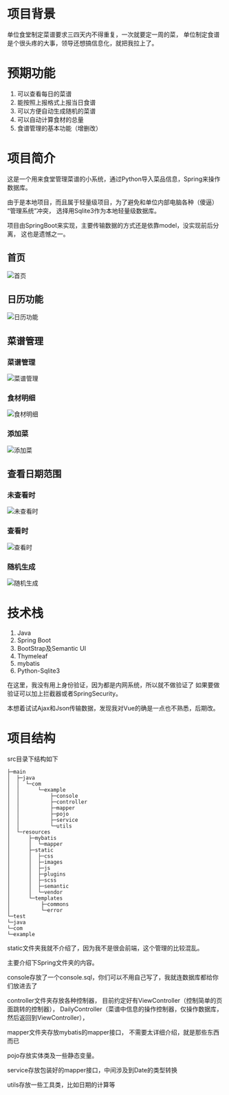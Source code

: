 # 项目背景

单位食堂制定菜谱要求三四天内不得重复，一次就要定一周的菜，
单位制定食谱是个很头疼的大事，领导还想搞信息化，就把我拉上了。

# 预期功能
1. 可以查看每日的菜谱
2. 能按照上报格式上报当日食谱
3. 可以方便自动生成随机的菜谱
4. 可以自动计算食材的总量
5. 食谱管理的基本功能（增删改）

# 项目简介

这是一个用来食堂管理菜谱的小系统，通过Python导入菜品信息，Spring来操作数据库。

由于是本地项目，而且属于轻量级项目，为了避免和单位内部电脑各种（傻逼）
“管理系统”冲突， 选择用Sqlite3作为本地轻量级数据库。

项目由SpringBoot来实现，主要传输数据的方式还是依靠model，没实现前后分离，
这也是遗憾之一。

## 首页

![首页](imgs/img.png)

## 日历功能

![日历功能](imgs/img_1.png)

## 菜谱管理

### 菜谱管理

![菜谱管理](imgs/img_2.png)

### 食材明细

![食材明细](imgs/img_3.png)

### 添加菜

![添加菜](imgs/img_4.png)

## 查看日期范围

### 未查看时

![未查看时](imgs/img_5.png)

### 查看时

![查看时](imgs/img_6.png)

### 随机生成

![随机生成](imgs/img_7.png)

# 技术栈

1. Java
2. Spring Boot
3. BootStrap及Semantic UI
4. Thymeleaf
5. mybatis
6. Python-Sqlite3

在这里，我没有用上身份验证，因为都是内网系统，所以就不做验证了
如果要做验证可以加上拦截器或者SpringSecurity。

本想着试试Ajax和Json传输数据，发现我对Vue的确是一点也不熟悉，后期改。

# 项目结构
src目录下结构如下
```text
├─main
│  ├─java
│  │  └─com
│  │      └─example
│  │          ├─console
│  │          ├─controller
│  │          ├─mapper
│  │          ├─pojo
│  │          ├─service
│  │          └─utils
│  └─resources
│      ├─mybatis
│      │  └─mapper
│      ├─static
│      │  ├─css
│      │  ├─images
│      │  ├─js
│      │  ├─plugins
│      │  ├─scss
│      │  ├─semantic
│      │  └─vendor
│      └─templates
│          ├─commons
│          └─error
└─test
└─java
└─com
└─example
```

static文件夹我就不介绍了，因为我不是很会前端，这个管理的比较混乱。

主要介绍下Spring文件夹的内容。

console存放了一个console.sql，你们可以不用自己写了，我就连数据库都给你们放进去了

controller文件夹存放各种控制器，
目前约定好有ViewController（控制简单的页面跳转的控制器），
DailyController（菜谱中信息的操作控制器，仅操作数据库，然后返回到ViewController），

mapper文件夹存放mybatis的mapper接口，
不需要太详细介绍，就是那些东西而已

pojo存放实体类及一些静态变量。

service存放包装好的mapper接口，中间涉及到Date的类型转换

utils存放一些工具类，比如日期的计算等



